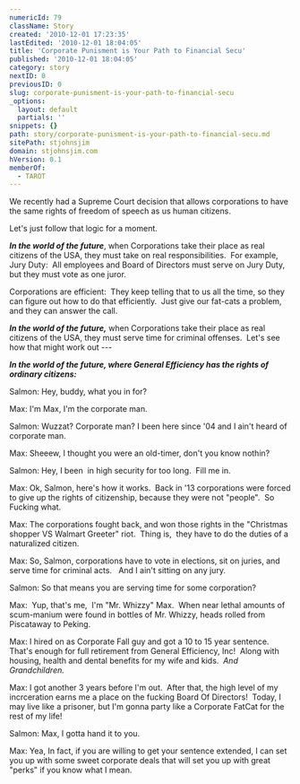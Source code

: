 ```yaml
---
numericId: 79
className: Story
created: '2010-12-01 17:23:35'
lastEdited: '2010-12-01 18:04:05'
title: 'Corporate Punisment is Your Path to Financial Secu'
published: '2010-12-01 18:04:05'
category: story
nextID: 0
previousID: 0
slug: corporate-punisment-is-your-path-to-financial-secu
_options:
  layout: default
  partials: ''
snippets: {}
path: story/corporate-punisment-is-your-path-to-financial-secu.md
sitePath: stjohnsjim
domain: stjohnsjim.com
hVersion: 0.1
memberOf:
  - TAROT
---
```


We recently had a Supreme Court decision that allows corporations to have the same rights of freedom of speech as us human citizens.

Let's just follow that logic for a moment.

**_In the world of the future_**, when Corporations take their place as real citizens of the USA, they must take on real responsibilities. &nbsp;For example, Jury Duty: &nbsp;All employees and Board of Directors must serve on Jury Duty, but they must vote as one juror.

Corporations are efficient: &nbsp;They keep telling that to us all the time, so they can figure out how to do that efficiently. &nbsp;Just give our fat-cats a problem, and they can answer the call.

**_In the world of the future,_** when Corporations take their place as real citizens of the USA, they must serve time for criminal offenses. &nbsp;Let's see how that might work out ---

_**In the world of the future, where General Efficiency has the rights of ordinary citizens:**_

Salmon: Hey, buddy, what you in for?

Max: I'm Max, I'm the corporate man.

Salmon: Wuzzat? Corporate man? I been here since '04 and I ain't heard of corporate man.

Max: Sheeew, I thought you were an old-timer, don't you know nothin?

Salmon: Hey, I been&nbsp; in high security for too long.&nbsp; Fill me in.

Max: Ok, Salmon, here's how it works. &nbsp;Back in '13 corporations were forced to give up the rights of citizenship, because they were not &quot;people&quot;. &nbsp;So Fucking what.&nbsp;

Max: The corporations fought back, and won those rights in the &quot;Christmas shopper VS Walmart Greeter&quot; riot. &nbsp;Thing is, &nbsp;they have to do the duties of a naturalized citizen.

Max: So, Salmon, corporations have to vote in elections, sit on juries, and serve time for criminal acts. &nbsp; And I ain't sitting on any jury.

Salmon: So that means you are serving time for some corporation?

Max: &nbsp;Yup, that's me,&nbsp; I'm &quot;Mr. Whizzy&quot; Max.&nbsp; When near lethal amounts of scum-manium were found in bottles of Mr. Whizzy, heads rolled from Piscataway to Peking.

Max: I hired on as Corporate Fall guy and got a 10 to 15 year sentence.&nbsp; That's enough for full retirement from General Efficiency, Inc!&nbsp; Along with housing, health and dental benefits for my wife and kids. &nbsp;_And Grandchildren._

Max: I got another 3 years before I'm out.&nbsp; After that, the high level of my incrceration earns me a place on the fucking Board Of Directors!&nbsp;&nbsp;Today,&nbsp;I may live like a prisoner, but I'm gonna party like a Corporate FatCat for the rest of my life!

Salmon: Max, I gotta hand it to you.

Max: Yea, In fact, if you are willing to get your sentence extended, I can set you up with some sweet corporate deals that will set you up with great &quot;perks&quot; if you know what I mean.
